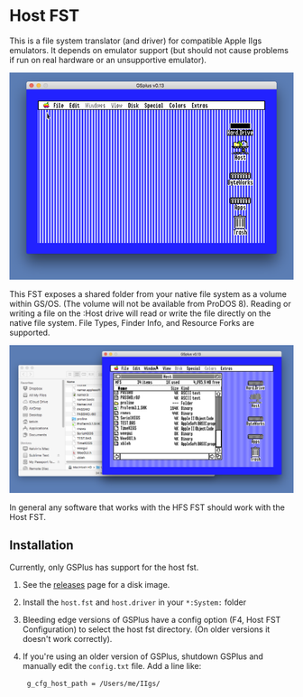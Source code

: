 # Host FST


This is a file system translator (and driver) for compatible Apple IIgs
emulators.  It depends on emulator support (but should not cause problems
if run on real hardware or an unsupportive emulator).

![Host FST](images/ss-1.png)

This FST exposes a shared folder from your native file system as a volume 
within GS/OS.  (The volume will not be available from ProDOS 8). Reading 
or writing a file on the :Host drive will read or write the file directly 
on the native file system.  File Types, Finder Info, and Resource Forks 
are supported.

![Host FST](images/ss-2.png)

In general any software that works with the HFS FST should work with the 
Host FST.

## Installation

Currently, only GSPlus has support for the host fst.

1. See the [releases](https://github.com/ksherlock/host-fst/releases) page for a disk image.
2. Install the `host.fst` and `host.driver` in your `*:System:` folder
3. Bleeding edge versions of GSPlus have a config option (F4, Host FST Configuration) to
select the host fst directory. (On older versions it doesn't work correctly).
4. If you're using an older version of GSPlus, shutdown GSPlus and manually edit the 
`config.txt` file.  Add a line like:

        g_cfg_host_path = /Users/me/IIgs/
  
